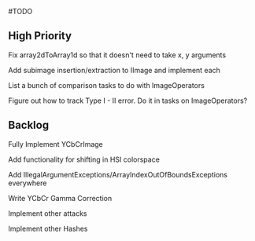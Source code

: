 #TODO 

## High Priority

Fix array2dToArray1d so that it doesn't need to take x, y arguments

Add subimage insertion/extraction to IImage and implement each

List a bunch of comparison tasks to do with ImageOperators

Figure out how to track Type I - II error. Do it in tasks on ImageOperators?
	

## Backlog

Fully Implement YCbCrImage

Add functionality for shifting in HSI colorspace

Add IllegalArgumentExceptions/ArrayIndexOutOfBoundsExceptions everywhere

Write YCbCr Gamma Correction

Implement other attacks

Implement other Hashes
